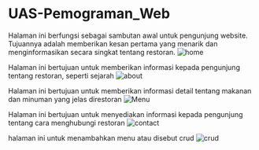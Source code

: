 # UAS-Pemograman_Web
Halaman ini berfungsi sebagai sambutan awal untuk pengunjung website. Tujuannya adalah memberikan kesan pertama yang menarik dan menginformasikan secara singkat tentang restoran.
![home](https://github.com/user-attachments/assets/b6f6aaea-c20a-46e8-9628-fb831a687267)

Halaman ini bertujuan untuk memberikan informasi kepada pengunjung tentang restoran, seperti sejarah
![about](https://github.com/user-attachments/assets/4a2b8c6f-b24b-4b30-84ce-9fbe25c3c137)

Halaman ini bertujuan untuk memberikan informasi detail tentang makanan dan minuman yang jelas direstoran
![Menu](https://github.com/user-attachments/assets/8f5a3c19-e9a9-43ec-884e-df935cd5d2d3)

Halaman ini bertujuan untuk menyediakan informasi kepada pengunjung tentang cara menghubungi restoran
![contact](https://github.com/user-attachments/assets/83d343c5-3dce-43e6-995d-c8215b8c2c87)

halaman ini untuk menambahkan menu atau disebut crud
![crud](https://github.com/user-attachments/assets/7121fb64-8dd4-4f50-830b-2ac0a9d810f3)




